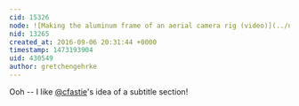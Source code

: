 ```yaml
---
cid: 15326
node: ![Making the aluminum frame of an aerial camera rig (video)](../notes/cfastie/07-07-2016/making-aerobee)
nid: 13265
created_at: 2016-09-06 20:31:44 +0000
timestamp: 1473193904
uid: 430549
author: gretchengehrke
---
```


Ooh -- I like [@cfastie](/profile/cfastie)'s idea of a subtitle section! 